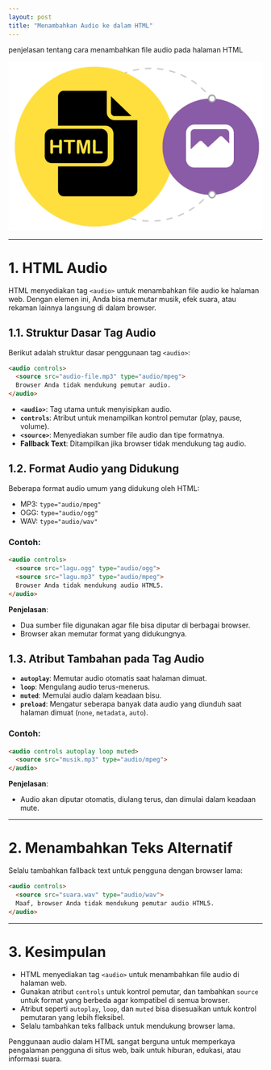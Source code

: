 ```yaml
---
layout: post
title: "Menambahkan Audio ke dalam HTML"
---
```

penjelasan tentang cara menambahkan file audio pada halaman HTML

![HTML Audio](/assets/images/htmlgambar.png)

---

# 1. **HTML Audio**

HTML menyediakan tag `<audio>` untuk menambahkan file audio ke halaman web. Dengan elemen ini, Anda bisa memutar musik, efek suara, atau rekaman lainnya langsung di dalam browser.

## 1.1. **Struktur Dasar Tag Audio**

Berikut adalah struktur dasar penggunaan tag `<audio>`:

```html
<audio controls>
  <source src="audio-file.mp3" type="audio/mpeg">
  Browser Anda tidak mendukung pemutar audio.
</audio>
````

* **`<audio>`**: Tag utama untuk menyisipkan audio.
* **`controls`**: Atribut untuk menampilkan kontrol pemutar (play, pause, volume).
* **`<source>`**: Menyediakan sumber file audio dan tipe formatnya.
* **Fallback Text**: Ditampilkan jika browser tidak mendukung tag audio.

## 1.2. **Format Audio yang Didukung**

Beberapa format audio umum yang didukung oleh HTML:

* MP3: `type="audio/mpeg"`
* OGG: `type="audio/ogg"`
* WAV: `type="audio/wav"`

### Contoh:

```html
<audio controls>
  <source src="lagu.ogg" type="audio/ogg">
  <source src="lagu.mp3" type="audio/mpeg">
  Browser Anda tidak mendukung audio HTML5.
</audio>
```

**Penjelasan**:

* Dua sumber file digunakan agar file bisa diputar di berbagai browser.
* Browser akan memutar format yang didukungnya.

## 1.3. **Atribut Tambahan pada Tag Audio**

* **`autoplay`**: Memutar audio otomatis saat halaman dimuat.
* **`loop`**: Mengulang audio terus-menerus.
* **`muted`**: Memulai audio dalam keadaan bisu.
* **`preload`**: Mengatur seberapa banyak data audio yang diunduh saat halaman dimuat (`none`, `metadata`, `auto`).

### Contoh:

```html
<audio controls autoplay loop muted>
  <source src="musik.mp3" type="audio/mpeg">
</audio>
```

**Penjelasan**:

* Audio akan diputar otomatis, diulang terus, dan dimulai dalam keadaan mute.

---

# 2. **Menambahkan Teks Alternatif**

Selalu tambahkan fallback text untuk pengguna dengan browser lama:

```html
<audio controls>
  <source src="suara.wav" type="audio/wav">
  Maaf, browser Anda tidak mendukung pemutar audio HTML5.
</audio>
```

---

# 3. **Kesimpulan**

* HTML menyediakan tag `<audio>` untuk menambahkan file audio di halaman web.
* Gunakan atribut `controls` untuk kontrol pemutar, dan tambahkan `source` untuk format yang berbeda agar kompatibel di semua browser.
* Atribut seperti `autoplay`, `loop`, dan `muted` bisa disesuaikan untuk kontrol pemutaran yang lebih fleksibel.
* Selalu tambahkan teks fallback untuk mendukung browser lama.

Penggunaan audio dalam HTML sangat berguna untuk memperkaya pengalaman pengguna di situs web, baik untuk hiburan, edukasi, atau informasi suara.

```